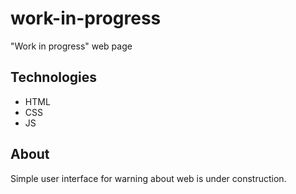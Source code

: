 # work-in-progress
"Work in progress" web page 

## Technologies

- HTML
- CSS
- JS

## About
Simple user interface for warning about web is under construction.